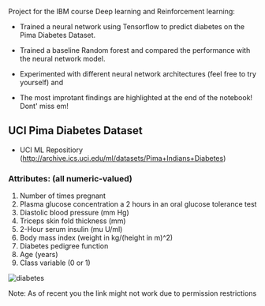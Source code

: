 Project for the IBM course Deep learning and Reinforcement learning:

- Trained a neural network  using Tensorflow to predict diabetes on the Pima Diabetes Dataset.  

- Trained a baseline Random forest and compared the performance with the neural network model.

- Experimented with different neural network architectures (feel free to try yourself) and 

- The most improtant findings are highlighted at the end of the notebook! Dont' miss em!

## UCI Pima Diabetes Dataset

* UCI ML Repositiory (http://archive.ics.uci.edu/ml/datasets/Pima+Indians+Diabetes)


### Attributes: (all numeric-valued)
   1. Number of times pregnant
   2. Plasma glucose concentration a 2 hours in an oral glucose tolerance test
   3. Diastolic blood pressure (mm Hg)
   4. Triceps skin fold thickness (mm)
   5. 2-Hour serum insulin (mu U/ml)
   6. Body mass index (weight in kg/(height in m)^2)
   7. Diabetes pedigree function
   8. Age (years)
   9. Class variable (0 or 1)
 
![diabetes](https://user-images.githubusercontent.com/83903964/236078943-81c44981-8fd4-4e0b-92e2-751fc260e219.png)
 
Note: As of recent you the link might not work due to permission restrictions
